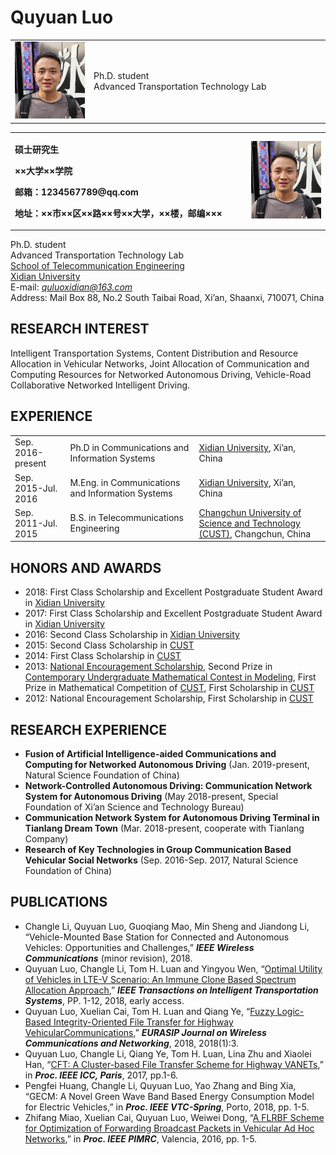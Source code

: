 # Quyuan Luo
<table border="0">
  <tr>
    <td width="25%">
      <img src="https://raw.githubusercontent.com/Luoquyuan/HomePage/master/qyluo.png">
    </td>
    <td width="75%">Ph.D. student <br> Advanced Transportation Technology Lab
    </td>
  </tr>
</table>

<table border="0">
  <tr>
    <td width="75%">
      <p><b>硕士研究生</b></p>
      <p><b>××大学××学院</b></p>
      <p><b>邮箱：1234567789@qq.com</b></p>
      <p><b>地址：××市××区××路××号××大学，××楼，邮编×××</b></p>
    </td>
    <td width="25%">
      <img src="https://raw.githubusercontent.com/Luoquyuan/HomePage/master/qyluo.png">
    </td>
  </tr>
</table>

Ph.D. student  
Advanced Transportation Technology Lab  
[School of Telecommunication Engineering](http://ste.xidian.edu.cn/english/index/school_introduction.htm)  
[Xidian University](https://en.xidian.edu.cn/)  
E-mail: *quluoxidian@163.com*  
Address: Mail Box 88, No.2 South Taibai Road, Xi’an, Shaanxi, 710071, China

## RESEARCH INTEREST
Intelligent Transportation Systems, Content Distribution and Resource Allocation in Vehicular Networks, Joint Allocation of Communication and Computing Resources for Networked Autonomous Driving, Vehicle-Road Collaborative Networked Intelligent Driving.

## EXPERIENCE

<table border="0">
    <tr>
        <td>Sep. 2016-present</td>
        <td>Ph.D in Communications and Information Systems</td>
        <td><a href="https://en.xidian.edu.cn/" >Xidian University</a>, Xi’an, China</td>
    </tr>
    <tr>
        <td>Sep. 2015-Jul. 2016</td>
        <td>M.Eng. in Communications and Information Systems</td>
        <td><a href="https://en.xidian.edu.cn/" >Xidian University</a>, Xi’an, China</td>
    </tr>
    <tr>
        <td>Sep. 2011-Jul. 2015</td>
        <td>B.S. in Telecommunications Engineering</td>
        <td><a href="http://ieec.cust.edu.cn/" >Changchun University of Science and Technology (CUST)</a>, Changchun, China</td>
    </tr>
</table>

## HONORS AND AWARDS
* 2018: First Class Scholarship and Excellent Postgraduate Student Award in [Xidian University](https://en.xidian.edu.cn/)
* 2017: First Class Scholarship and Excellent Postgraduate Student Award in [Xidian University](https://en.xidian.edu.cn/)
* 2016: Second Class Scholarship in [Xidian University](https://en.xidian.edu.cn/)
* 2015: Second Class Scholarship in [CUST](http://ieec.cust.edu.cn/)
* 2014: First Class Scholarship in [CUST](http://ieec.cust.edu.cn/)
* 2013: [National Encouragement Scholarship](https://baike.baidu.com/item/%E5%9B%BD%E5%AE%B6%E5%8A%B1%E5%BF%97%E5%A5%96%E5%AD%A6%E9%87%91/4293574?fr=aladdin), Second Prize in [Contemporary Undergraduate Mathematical Contest in Modeling](http://en.mcm.edu.cn/), First Prize in Mathematical Competition of [CUST](http://ieec.cust.edu.cn/), First Scholarship in [CUST](http://ieec.cust.edu.cn/)
* 2012: National Encouragement Scholarship, First Scholarship in [CUST](http://ieec.cust.edu.cn/)

## RESEARCH EXPERIENCE
* **Fusion of Artificial Intelligence-aided Communications and Computing for Networked Autonomous Driving** (Jan. 2019-present, Natural Science Foundation of China)
* **Network-Controlled Autonomous Driving: Communication Network System for Autonomous Driving** (May 2018-present, Special Foundation of Xi’an Science and Technology Bureau)
* **Communication Network System for Autonomous Driving Terminal in Tianlang Dream Town** (Mar. 2018-present, cooperate with Tianlang Company)
* **Research of Key Technologies in Group Communication Based Vehicular Social Networks** (Sep. 2016-Sep. 2017, Natural Science Foundation of China)

## PUBLICATIONS
* Changle Li, Quyuan Luo, Guoqiang Mao, Min Sheng and Jiandong Li, “Vehicle-Mounted Base Station for Connected and Autonomous Vehicles: Opportunities and Challenges,” **_IEEE Wireless Communications_** (minor revision), 2018.
* Quyuan Luo, Changle Li, Tom H. Luan and Yingyou Wen, “[Optimal Utility of Vehicles in LTE-V Scenario: An Immune Clone Based Spectrum Allocation Approach](https://ieeexplore.ieee.org/stamp/stamp.jsp?tp=&arnumber=8421070),” **_IEEE Transactions on Intelligent Transportation Systems_**, PP. 1-12, 2018, early access.
* Quyuan Luo, Xuelian Cai, Tom H. Luan and Qiang Ye, “[Fuzzy Logic-Based Integrity-Oriented File Transfer for Highway VehicularCommunications](https://jwcn-eurasipjournals.springeropen.com/track/pdf/10.1186/s13638-017-1009-x),” **_EURASIP Journal on Wireless Communications and Networking_**, 2018, 2018(1):3.
* Quyuan Luo, Changle Li, Qiang Ye, Tom H. Luan, Lina Zhu and Xiaolei Han, “[CFT: A Cluster-based File Transfer Scheme for Highway VANETs](https://ieeexplore.ieee.org/stamp/stamp.jsp?tp=&arnumber=7996452),” in **_Proc. IEEE ICC, Paris_**, 2017, pp.1-6.
* Pengfei Huang, Changle Li, Quyuan Luo, Yao Zhang and Bing Xia, “GECM: A Novel Green Wave Band Based Energy Consumption Model for Electric Vehicles,” in **_Proc. IEEE VTC-Spring_**, Porto, 2018, pp. 1-5.
* Zhifang Miao, Xuelian Cai, Quyuan Luo, Weiwei Dong, “[A FLRBF Scheme for Optimization of Forwarding Broadcast Packets in Vehicular Ad Hoc Networks](https://ieeexplore.ieee.org/stamp/stamp.jsp?tp=&arnumber=7794952),” in **_Proc. IEEE PIMRC_**, Valencia, 2016, pp. 1-5.
